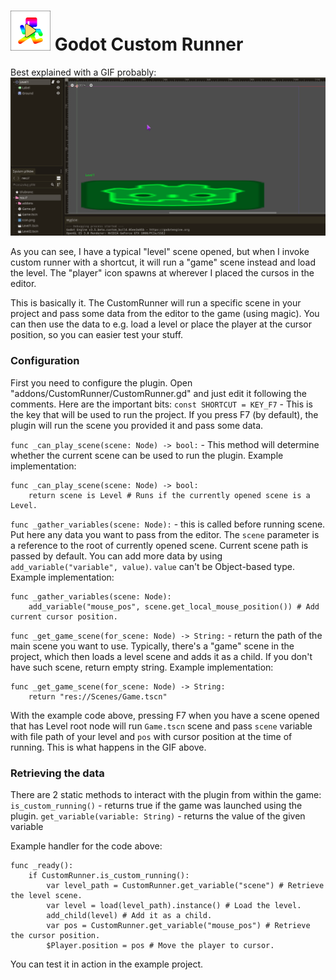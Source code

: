 # <img src="https://github.com/KoBeWi/Godot-Custom-Runner/blob/master/Media/Icon.png" width="64" height="64"> Godot Custom Runner

Best explained with a GIF probably:
![](https://github.com/KoBeWi/Godot-Custom-Runner/blob/master/Media/ReadmeExampleGIF.gif)

As you can see, I have a typical "level" scene opened, but when I invoke custom runner with a shortcut, it will run a "game" scene instead and load the level. The "player" icon spawns at wherever I placed the cursos in the editor.

This is basically it. The CustomRunner will run a specific scene in your project and pass some data from the editor to the game (using magic). You can then use the data to e.g. load a level or place the player at the cursor position, so you can easier test your stuff.

### Configuration

First you need to configure the plugin. Open "addons/CustomRunner/CustomRunner.gd" and just edit it following the comments. Here are the important bits:
`const SHORTCUT = KEY_F7` - This is the key that will be used to run the project. If you press F7 (by default), the plugin will run the scene you provided it and pass some data.

`func _can_play_scene(scene: Node) -> bool:` - This method will determine whether the current scene can be used to run the plugin. Example implementation:
```GDScript
func _can_play_scene(scene: Node) -> bool:
	return scene is Level # Runs if the currently opened scene is a Level.
```

`func _gather_variables(scene: Node):` - this is called before running scene. Put here any data you want to pass from the editor. The `scene` parameter is a reference to the root of currently opened scene. Current scene path is passed by default. You can add more data by using `add_variable("variable", value)`. `value` can't be Object-based type. Example implementation:
```GDScript
func _gather_variables(scene: Node):
	add_variable("mouse_pos", scene.get_local_mouse_position()) # Add current cursor position.
```

`func _get_game_scene(for_scene: Node) -> String:` - return the path of the main scene you want to use. Typically, there's a "game" scene in the project, which then loads a level scene and adds it as a child. If you don't have such scene, return empty string. Example implementation:
```GDScript
func _get_game_scene(for_scene: Node) -> String:
	return "res://Scenes/Game.tscn"
 ```
 
 With the example code above, pressing F7 when you have a scene opened that has Level root node will run `Game.tscn` scene and pass `scene` variable with file path of your level and `pos` with cursor position at the time of running. This is what happens in the GIF above.
 
 ### Retrieving the data
 
There are 2 static methods to interact with the plugin from within the game:
`is_custom_running()` - returns true if the game was launched using the plugin.
`get_variable(variable: String)` - returns the value of the given variable

Example handler for the code above:
```GDScript
func _ready():
	if CustomRunner.is_custom_running():
		var level_path = CustomRunner.get_variable("scene") # Retrieve the level scene.
		var level = load(level_path).instance() # Load the level.
		add_child(level) # Add it as a child.
		var pos = CustomRunner.get_variable("mouse_pos") # Retrieve the cursor position.
		$Player.position = pos # Move the player to cursor.
```
You can test it in action in the example project.
